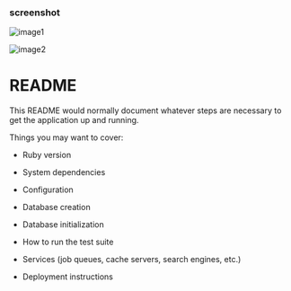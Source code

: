 ### screenshot

![image1](https://github.com/pench3r/Program-Study/blob/master/ruby/demoblog/image1.png)

![image2](https://github.com/pench3r/Program-Study/blob/master/ruby/demoblog/image1.png)

# README

This README would normally document whatever steps are necessary to get the
application up and running.

Things you may want to cover:

* Ruby version

* System dependencies

* Configuration

* Database creation

* Database initialization

* How to run the test suite

* Services (job queues, cache servers, search engines, etc.)

* Deployment instructions


